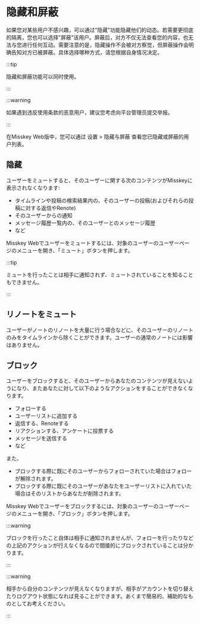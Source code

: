 # 隐藏和屏蔽

如果您对某些用户不感兴趣，可以通过"隐藏"功能隐藏他们的动态。若需要更彻底的隔离，您也可以选择"屏蔽"该用户。屏蔽后，对方不仅无法查看您的内容，也无法与您进行任何互动。需要注意的是，隐藏操作不会被对方察觉，但屏蔽操作会明确告知对方已被屏蔽。具体选择哪种方式，请您根据自身情况决定。

:::tip

隐藏和屏蔽功能可以同时使用。

:::

:::warning

如果遇到违反使用条款的恶意用户，建议您考虑向平台管理员提交举报。

:::

在Misskey Web版中，您可以通过 设置 > 隐藏与屏蔽 查看您已隐藏或屏蔽的用户列表。

## 隐藏

ユーザーをミュートすると、そのユーザーに関する次のコンテンツがMisskeyに表示されなくなります:

- タイムラインや投稿の検索結果内の、そのユーザーの投稿(およびそれらの投稿に対する返信やRenote)
- そのユーザーからの通知
- メッセージ履歴一覧内の、そのユーザーとのメッセージ履歴
- など

Misskey Webでユーザーをミュートするには、対象のユーザーのユーザーページのメニューを開き、「ミュート」ボタンを押します。

:::tip

ミュートを行ったことは相手に通知されず、ミュートされていることを知ることもできません。

:::

## リノートをミュート

ユーザーがノートのリノートを大量に行う場合などに、そのユーザーのリノートのみをタイムラインから除くことができます。ユーザーの通常のノートには影響はありません。

## ブロック

ユーザーをブロックすると、そのユーザーからあなたのコンテンツが見えないようになり、またあなたに対して以下のようなアクションをすることができなくなります。

- フォローする
- ユーザーリストに追加する
- 返信する、Renoteする
- リアクションする、アンケートに投票する
- メッセージを送信する
- など

また、

- ブロックする際に既にそのユーザーからフォローされていた場合はフォローが解除されます。
- ブロックする際に既にそのユーザーがあなたをユーザーリストに入れていた場合はそのリストからあなたが削除されます。

Misskey Webでユーザーをブロックするには、対象のユーザーのユーザーページのメニューを開き、「ブロック」ボタンを押します。

:::warning

ブロックを行ったこと自体は相手に通知されませんが、フォローを行ったりなどの上記のアクションが行えなくなるので間接的にブロックされていることは分かります。

:::

:::warning

相手から自分のコンテンツが見えなくなりますが、相手がアカウントを切り替えたりログアウト状態になれば見ることができます。あくまで簡易的、補助的なものとしてお考えください。

:::
